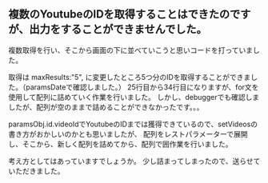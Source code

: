 ## 複数のYoutubeのIDを取得することはできたのですが、出力をすることができませんでした。
複数取得を行い、そこから画面の下に並べていこうと思いコードを打っていました。

取得は maxResults:"5", に変更したところ5つ分のIDを取得することができました。（paramsDateで確認しました。）
25行目から34行目になりますが、for文を使用して配列に詰めていく作業を行いました。
しかし、debuggerでも確認しましたが、配列が空のままで詰めることができなかったです。。。

paramsObj.id.videoIdでYoutubeのIDまでは獲得できているので、setVideosの書き方がおかしいのかとも思いましたが、
配列をレストパラメーターで展開し、そこから、新しく配列を詰めてから、配列で囲作業を行いました。

考え方としてはあっていますでしょうか。
少し詰まってしまったので、送らせていただきました。